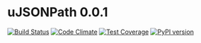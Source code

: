 uJSONPath 0.0.1
===============

[![Build Status](https://travis-ci.org/LuizArmesto/ujsonpath.svg?branch=master)](https://travis-ci.org/LuizArmesto/ujsonpath)
[![Code Climate](https://codeclimate.com/github/LuizArmesto/ujsonpath/badges/gpa.svg)](https://codeclimate.com/github/LuizArmesto/ujsonpath)
[![Test Coverage](https://codeclimate.com/github/LuizArmesto/ujsonpath/badges/coverage.svg)](https://codeclimate.com/github/LuizArmesto/ujsonpath/coverage)
[![PyPI version](https://badge.fury.io/py/ujsonpath.svg)](https://badge.fury.io/py/ujsonpath)
